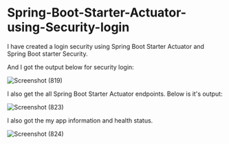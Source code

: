 # Spring-Boot-Starter-Actuator-using-Security-login

I have created a login security using Spring Boot Starter Actuator and Spring Boot starter Security.

And I got the output below for security login:

![Screenshot (819)](https://user-images.githubusercontent.com/53449205/119233092-ef2ff580-bb44-11eb-8a7d-0f135ccdf29d.png)

I also get the all Spring Boot Starter Actuator endpoints. Below is it's output:

![Screenshot (823)](https://user-images.githubusercontent.com/53449205/119233390-75007080-bb46-11eb-96a1-8719133b4690.png)
 
 I also got the my app information and health status.
 
 ![Screenshot (824)](https://user-images.githubusercontent.com/53449205/119233470-db858e80-bb46-11eb-8b6e-64a499b28650.png)
